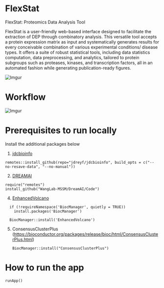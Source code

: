 # FlexStat
FlexStat: Proteomics Data Analysis Tool

FlexStat is a user-friendly web-based interface designed to facilitate the extraction of DEP through combinatory analysis. This versatile tool accepts a protein expression matrix as input and systematically generates results for every conceivable combination of various experimental conditions/ disease types.
It offers a suite of robust statistical tools, including data statistics computation, data preprocessing, and analytics, tailored to protein subgroups such as proteases, kinases, and transcription factors, all in an automated fashion while generating publication-ready figures.

![Imgur](https://i.imgur.com/y56ebPF.png)

# Workflow
![Imgur](https://i.imgur.com/I1xJpYF.png)

# Prerequisites to run locally
Install the additional packages below
1. [jdcbioinfo](https://github.com/jdreyf/jdcbioinfo/)
```
remotes::install_github(repo="jdreyf/jdcbioinfo", build_opts = c("--no-resave-data", "--no-manual"))
```
2. [DREAMAI](https://github.com/WangLab-MSSM/DreamAI/tree/master)
```
require("remotes")
install_github("WangLab-MSSM/DreamAI/Code")
```
4. [EnhancedVolcano]()
```
  if (!requireNamespace('BiocManager', quietly = TRUE))
    install.packages('BiocManager')

  BiocManager::install('EnhancedVolcano')
```
5. ConsensusClusterPlus (https://bioconductor.org/packages/release/bioc/html/ConsensusClusterPlus.html)
   ```
   BiocManager::install("ConsensusClusterPlus")
   ```

# How to run the app
```
runApp()
```
